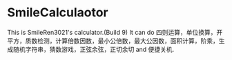 # SmileCalculaotor
This is SmileRen3021's calculator.(Build 9)
It can do 四则运算，单位换算，开平方，质数检测，计算倍数因数，最小公倍数，最大公因数，面积计算，阶乘，生成随机字符串，猜数游戏，正弦余弦，正切余切 and 便捷关机.
